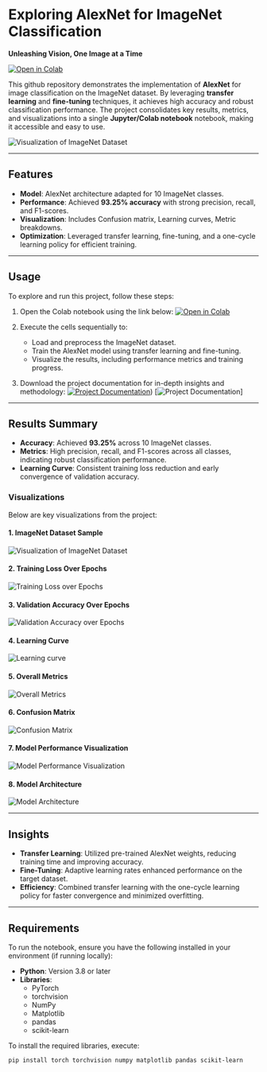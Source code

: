 # **Exploring AlexNet for ImageNet Classification**

**Unleashing Vision, One Image at a Time**

[![Open in Colab](https://colab.research.google.com/assets/colab-badge.svg)](https://colab.research.google.com/drive/1xxJVp0L6WoaWkKi4cW18-oTo3OCyEpPM?usp=sharing)

This github repository demonstrates the implementation of **AlexNet** for image classification on the ImageNet dataset. By leveraging **transfer learning** and **fine-tuning** techniques, it achieves high accuracy and robust classification performance. The project consolidates key results, metrics, and visualizations into a single **Jupyter/Colab notebook** notebook, making it accessible and easy to use.

![Visualization of ImageNet Dataset](https://github.com/user-attachments/assets/88c39846-cc0c-4e3f-bce5-cc2d04522de4)

---

## **Features**
- **Model**: AlexNet architecture adapted for 10 ImageNet classes.
- **Performance**: Achieved **93.25% accuracy** with strong precision, recall, and F1-scores.
- **Visualization**: Includes Confusion matrix, Learning curves, Metric breakdowns.
- **Optimization**: Leveraged transfer learning, fine-tuning, and a one-cycle learning policy for efficient training.

---

## **Usage**

To explore and run this project, follow these steps:

1. Open the Colab notebook using the link below:
[![Open in Colab](https://colab.research.google.com/assets/colab-badge.svg)](https://colab.research.google.com/drive/1xxJVp0L6WoaWkKi4cW18-oTo3OCyEpPM?usp=sharing)

3. Execute the cells sequentially to:
   - Load and preprocess the ImageNet dataset.
   - Train the AlexNet model using transfer learning and fine-tuning.
   - Visualize the results, including performance metrics and training progress.

4. Download the project documentation for in-depth insights and methodology:
[![Project Documentation](https://drive.google.com/drive/folders/YOUR_DOCUMENTATION_LINK)](https://drive.google.com/file/d/1CEXEDjnSd4ZIbAAucRzi2b82pgHqU06a/view?usp=sharing))
[![Project Documentation](https://drive.google.com/file/d/1CEXEDjnSd4ZIbAAucRzi2b82pgHqU06a/view?usp=sharing)]
---

## **Results Summary**

- **Accuracy**: Achieved **93.25%** across 10 ImageNet classes.
- **Metrics**: High precision, recall, and F1-scores across all classes, indicating robust classification performance.
- **Learning Curve**: Consistent training loss reduction and early convergence of validation accuracy.

### **Visualizations**

Below are key visualizations from the project:

#### **1. ImageNet Dataset Sample**
![Visualization of ImageNet Dataset](https://github.com/user-attachments/assets/297bba05-9318-47f8-a5bd-8d569f8726bd)

#### **2. Training Loss Over Epochs**
![Training Loss over Epochs](https://github.com/user-attachments/assets/11fd12b8-f036-4e78-9c29-51f02e58a3bf)

#### **3. Validation Accuracy Over Epochs**
![Validation Accuracy over Epochs](https://github.com/user-attachments/assets/fd2e8153-76d5-4ad2-8718-3ba021e223d1)

#### **4. Learning Curve**
![Learning curve](https://github.com/user-attachments/assets/9664a5c2-61d9-466e-96ed-852d385959e2)

#### **5. Overall Metrics**
![Overall Metrics](https://github.com/user-attachments/assets/f433620b-22f2-4f3c-85a7-001bfebd10b7)

#### **6. Confusion Matrix**
![Confusion Matrix](https://github.com/user-attachments/assets/1babbaa5-23df-4b51-b556-5a780fcfe700)

#### **7. Model Performance Visualization**
![Model Performance Visualization](https://github.com/user-attachments/assets/ae7ce1c7-0eb9-4b53-a67e-5a9497ce2ba7)

#### **8. Model Architecture**
![Model Architecture](https://github.com/user-attachments/assets/3891925a-f20b-4787-8740-c76ae6d9637c)

---

## **Insights**

- **Transfer Learning**: Utilized pre-trained AlexNet weights, reducing training time and improving accuracy.
- **Fine-Tuning**: Adaptive learning rates enhanced performance on the target dataset.
- **Efficiency**: Combined transfer learning with the one-cycle learning policy for faster convergence and minimized overfitting.

---

## **Requirements**

To run the notebook, ensure you have the following installed in your environment (if running locally):
- **Python**: Version 3.8 or later
- **Libraries**: 
  - PyTorch
  - torchvision
  - NumPy
  - Matplotlib
  - pandas
  - scikit-learn

To install the required libraries, execute:
```bash
pip install torch torchvision numpy matplotlib pandas scikit-learn
